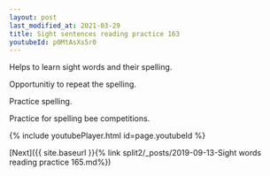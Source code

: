 ```yaml
---
layout: post
last_modified_at: 2021-03-29
title: Sight sentences reading practice 163
youtubeId: p0MtAsXs5r0
---
```

 
 
Helps to learn sight words and their spelling.

Opportunitiy to repeat the spelling. 

Practice spelling. 
 
Practice for spelling bee competitions. 
 
{% include youtubePlayer.html id=page.youtubeId %}
 
 

[Next]({{ site.baseurl }}{% link  split2/_posts/2019-09-13-Sight words reading practice 165.md%})
 
